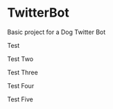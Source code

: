 # TwitterBot

Basic project for a Dog Twitter Bot

Test

Test Two


Test Three

Test Four



Test Five
